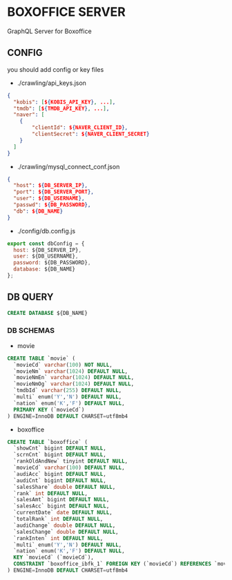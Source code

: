 # BOXOFFICE SERVER

GraphQL Server for Boxoffice

## CONFIG

you should add config or key files

- ./crawling/api_keys.json

```json
{
  "kobis": [${KOBIS_API_KEY}, ...],
  "tmdb": [${TMDB_API_KEY}, ...],
  "naver": [
    {
        "clientId": ${NAVER_CLIENT_ID},
        "clientSecret": ${NAVER_CLIENT_SECRET}
    }
  ]
}
```

- ./crawling/mysql_connect_conf.json

```json
{
  "host": ${DB_SERVER_IP},
  "port": ${DB_SERVER_PORT},
  "user": ${DB_USERNAME},
  "passwd": ${DB_PASSWORD},
  "db": ${DB_NAME}
}
```

- ./config/db.config.js

```js
export const dbConfig = {
  host: ${DB_SERVER_IP},
  user: ${DB_USERNAME},
  password: ${DB_PASSWORD},
  database: ${DB_NAME}
};
```

## DB QUERY

```sql
CREATE DATABASE ${DB_NAME}
```

### DB SCHEMAS

- movie

```sql
CREATE TABLE `movie` (
  `movieCd` varchar(100) NOT NULL,
  `movieNm` varchar(1024) DEFAULT NULL,
  `movieNmEn` varchar(1024) DEFAULT NULL,
  `movieNmOg` varchar(1024) DEFAULT NULL,
  `tmdbId` varchar(255) DEFAULT NULL,
  `multi` enum('Y','N') DEFAULT NULL,
  `nation` enum('K','F') DEFAULT NULL,
  PRIMARY KEY (`movieCd`)
) ENGINE=InnoDB DEFAULT CHARSET=utf8mb4
```

- boxoffice

```sql
CREATE TABLE `boxoffice` (
  `showCnt` bigint DEFAULT NULL,
  `scrnCnt` bigint DEFAULT NULL,
  `rankOldAndNew` tinyint DEFAULT NULL,
  `movieCd` varchar(100) DEFAULT NULL,
  `audiAcc` bigint DEFAULT NULL,
  `audiCnt` bigint DEFAULT NULL,
  `salesShare` double DEFAULT NULL,
  `rank` int DEFAULT NULL,
  `salesAmt` bigint DEFAULT NULL,
  `salesAcc` bigint DEFAULT NULL,
  `currentDate` date DEFAULT NULL,
  `totalRank` int DEFAULT NULL,
  `audiChange` double DEFAULT NULL,
  `salesChange` double DEFAULT NULL,
  `rankInten` int DEFAULT NULL,
  `multi` enum('Y','N') DEFAULT NULL,
  `nation` enum('K','F') DEFAULT NULL,
  KEY `movieCd` (`movieCd`),
  CONSTRAINT `boxoffice_ibfk_1` FOREIGN KEY (`movieCd`) REFERENCES `movie` (`movieCd`) ON DELETE CASCADE
) ENGINE=InnoDB DEFAULT CHARSET=utf8mb4
```
